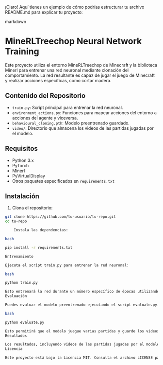¡Claro! Aquí tienes un ejemplo de cómo podrías estructurar tu archivo README.md para explicar tu proyecto:

markdown

# MineRLTreechop Neural Network Training

Este proyecto utiliza el entorno MineRLTreechop de Minecraft y la biblioteca Minerl para entrenar una red neuronal mediante clonación del comportamiento. La red resultante es capaz de jugar el juego de Minecraft y realizar acciones específicas, como cortar madera.

## Contenido del Repositorio

- `train.py`: Script principal para entrenar la red neuronal.
- `environment_actions.py`: Funciones para mapear acciones del entorno a acciones del agente y viceversa.
- `behavioural_cloning.pth`: Modelo preentrenado guardado.
- `video/`: Directorio que almacena los videos de las partidas jugadas por el modelo.

## Requisitos

- Python 3.x
- PyTorch
- Minerl
- PyVirtualDisplay
- Otros paquetes especificados en `requirements.txt`

## Instalación

1. Clona el repositorio:

```bash
git clone https://github.com/tu-usuario/tu-repo.git
cd tu-repo

    Instala las dependencias:

bash

pip install -r requirements.txt

Entrenamiento

Ejecuta el script train.py para entrenar la red neuronal:

bash

python train.py

Esto entrenará la red durante un número específico de épocas utilizando el conjunto de datos MineRLTreechop.
Evaluación

Puedes evaluar el modelo preentrenado ejecutando el script evaluate.py:

bash

python evaluate.py

Esto permitirá que el modelo juegue varias partidas y guarde los videos en el directorio video/.
Resultados

Los resultados, incluyendo videos de las partidas jugadas por el modelo, se encuentran en el directorio video/.
Licencia

Este proyecto está bajo la Licencia MIT. Consulta el archivo LICENSE para más detalles.
